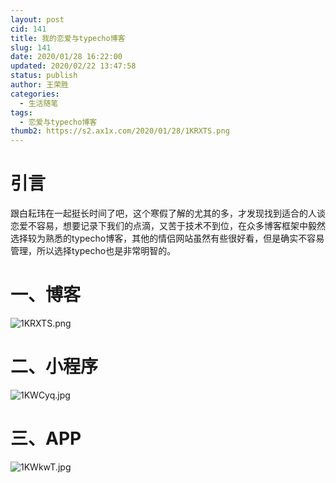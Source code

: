 ```yaml
---
layout: post
cid: 141
title: 我的恋爱与typecho博客
slug: 141
date: 2020/01/28 16:22:00
updated: 2020/02/22 13:47:58
status: publish
author: 王荣胜
categories: 
  - 生活随笔
tags: 
  - 恋爱与typecho博客
thumb2: https://s2.ax1x.com/2020/01/28/1KRXTS.png
---
```



<!--more-->

# 引言

跟白耘玮在一起挺长时间了吧，这个寒假了解的尤其的多，才发现找到适合的人谈恋爱不容易，想要记录下我们的点滴，又苦于技术不到位，在众多博客框架中毅然选择较为熟悉的typecho博客，其他的情侣网站虽然有些很好看，但是确实不容易管理，所以选择typecho也是非常明智的。

# 一、博客

<img src="https://s2.ax1x.com/2020/01/28/1KRXTS.png" alt="1KRXTS.png" border="0" />

# 二、小程序

<img src="https://s2.ax1x.com/2020/01/28/1KWCyq.md.jpg" alt="1KWCyq.jpg" border="0" />

# 三、APP

<img src="https://s2.ax1x.com/2020/01/28/1KWkwT.md.jpg" alt="1KWkwT.jpg" border="0" />